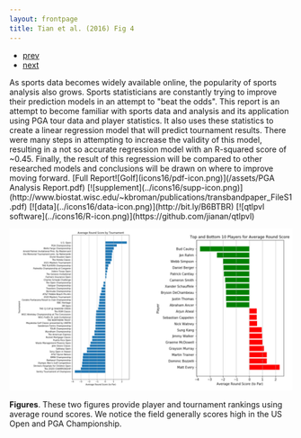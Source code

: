 ```yaml
---
layout: frontpage
title: Tian et al. (2016) Fig 4
---
```


<div class="navbar">
  <div class="navbar-inner">
      <ul class="nav">
          <li><a href="iplotCorr.html">prev</a></li>
          <li><a href="samplemixups_fig7.html">next</a></li>
      </ul>
  </div>
</div>
As sports data becomes widely available online, the popularity of sports analysis also grows. Sports statisticians are constantly trying to improve their prediction models in an attempt to "beat the odds". This report is an attempt to become familiar with sports data and analysis and its application using PGA tour data and player statistics. It also uses these statistics to create a linear regression model that will predict tournament results. There were many steps in attempting to increase the validity of this model, resulting in a not so accurate regression model with an R-squared score of ~0.45. Finally, the result of this regression will be compared to other researched models and conclusions will be drawn on where to improve moving forward. 
[Full Report![Golf](icons16/pdf-icon.png)](/assets/PGA Analysis Report.pdf)
[![supplement](../icons16/supp-icon.png)](http://www.biostat.wisc.edu/~kbroman/publications/transbandpaper_FileS1.pdf)
[![data](../icons16/data-icon.png)](http://bit.ly/B6BTBR)
[![qtlpvl software](../icons16/R-icon.png)](https://github.com/jianan/qtlpvl)


![GolfDataVisuals](../../assets/bigpublpics/AverageRoundsVis.png)

**Figures**. These two figures provide player and tournament rankings using average round scores. We notice the field generally scores high in the US Open and PGA Championship.
